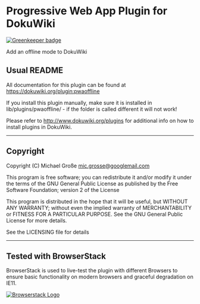 # Progressive Web App Plugin for DokuWiki

[![Greenkeeper badge](https://badges.greenkeeper.io/micgro42/dokuwiki-plugin-pwaoffline.svg)](https://greenkeeper.io/)

Add an offline mode to DokuWiki

## Usual  README

All documentation for this plugin can be found at
https://dokuwiki.org/plugin:pwaoffline

If you install this plugin manually, make sure it is installed in
lib/plugins/pwaoffline/ - if the folder is called different it
will not work!

Please refer to http://www.dokuwiki.org/plugins for additional info
on how to install plugins in DokuWiki.

----
## Copyright
Copyright (C) Michael Große <mic.grosse@googlemail.com>

This program is free software; you can redistribute it and/or modify
it under the terms of the GNU General Public License as published by
the Free Software Foundation; version 2 of the License

This program is distributed in the hope that it will be useful,
but WITHOUT ANY WARRANTY; without even the implied warranty of
MERCHANTABILITY or FITNESS FOR A PARTICULAR PURPOSE.  See the
GNU General Public License for more details.

See the LICENSING file for details

----

## Tested with BrowserStack
BrowserStack is used to live-test the plugin with different Browsers to ensure basic functionality on modern browsers and graceful degradation on IE11.

[![Browserstack Logo](https://d98b8t1nnulk5.cloudfront.net/production/images/layout/logo-header.png)](https://www.browserstack.com)

